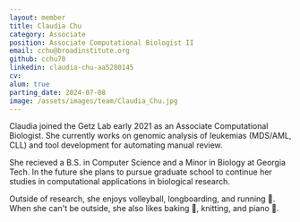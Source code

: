 ```yaml
---
layout: member
title: Claudia Chu
category: Associate
position: Associate Computational Biologist II
email: cchu@broadinstitute.org
github: cchu70
linkedin: claudia-chu-aa5280145
cv:
alum: true
parting_date: 2024-07-08
image: /assets/images/team/Claudia_Chu.jpg
---
```


Claudia joined the Getz Lab early 2021 as an Associate Computational Biologist. She currently works on genomic analysis of leukemias (MDS/AML, CLL) and tool development for automating manual review. 

She recieved a B.S. in Computer Science and a Minor in Biology at Georgia Tech. In the future she plans to pursue graduate school to continue her studies in computational applications in biological research. 

Outside of research, she enjoys volleyball, longboarding, and running 🏃. When she can't be outside, she also likes baking 🍰, knitting, and piano 🎹.

